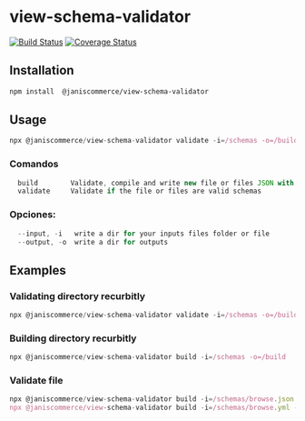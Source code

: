 # view-schema-validator

[![Build Status](https://travis-ci.org/janis-commerce/view-schema-validator.svg?branch=master)](https://travis-ci.org/janis-commerce/view-schema-validator)
[![Coverage Status](https://coveralls.io/repos/github/janis-commerce/view-schema-validator/badge.svg?branch=master)](https://coveralls.io/github/janis-commerce/view-schema-validator?branch=master)

## Installation
```sh
npm install  @janiscommerce/view-schema-validator
```

## Usage
```js
npx @janiscommerce/view-schema-validator validate -i=/schemas -o=/build
```
### Comandos
```js
  build        Validate, compile and write new file or files JSON with valid schemas and default includes.
  validate     Validate if the file or files are valid schemas
```
### Opciones:
```js
  --input, -i   write a dir for your inputs files folder or file
  --output, -o  write a dir for outputs
```

## Examples

### Validating directory recurbitly
```js
npx @janiscommerce/view-schema-validator validate -i=/schemas -o=/build
```

### Building directory recurbitly
```js
npx @janiscommerce/view-schema-validator build -i=/schemas -o=/build
```

### Validate file
```js
npx @janiscommerce/view-schema-validator build -i=/schemas/browse.json -o=/build
npx @janiscommerce/view-schema-validator build -i=/schemas/browse.yml -o=/build
```